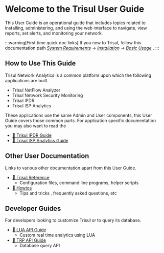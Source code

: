 # Welcome to the Trisul User Guide

This User Guide is an operational guide that includes topics related to installing, administering, and using the web interface to navigate, view reports, set alerts, and monitoring your network.

:::warning[First time quick doc links]
If you new to Trisul, follow this documentation path [*System Requirements*](/docs/ag/install/requirements)  &rarr; [*Installation*](/docs/ag/install/doinstall) &rarr;  [*Basic Usage*](/docs/ug/basictasks/) . 
:::

## How to Use This Guide

Trisul Network Analytics is a common platform upon which the following applications are built.
- Trisul NetFlow Analyzer
- Trisul Network Security Monitoring 
- Trisul IPDR
- Trisul ISP Analytics 

These applications use the same Admin and User components, this User Guide covers those common parts. For application specific documentation you may also want to read the 
- [:memo: Trisul IPDR Guide](/docs/ipdr)
- [:memo: Trisul ISP Analytics Guide](/docs/isp)


## Other User Documentation

Links to various other documentation apart from this User Guide.

- [:memo: Trisul Reference](/docs/ref)
  - Configuration files, command line programs, helper  scripts 
- [:memo: Howtos](/docs/howto)
  - Tips and tricks , frequently asked questions, etc

## Developer Guides

For developers looking to customize Trisul or to query its database.

- [:memo: LUA API Guide](/docs/lua)
  - Custom real time analytics using LUA
- [:memo: TRP API Guide](/docs/trp)
  - Database query API 


